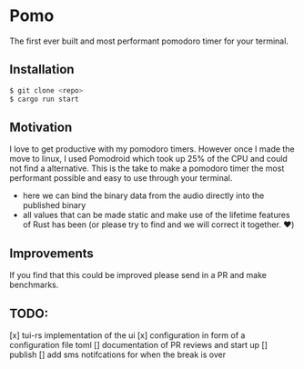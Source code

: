 # Pomo

The first ever built and most performant pomodoro timer for your terminal.

## Installation

```bash
$ git clone <repo>
$ cargo run start
```

## Motivation

I love to get productive with my pomodoro timers. However once I made the move to linux, I used Pomodroid which took up 25% of the CPU and could not find a alternative.
This is the take to make a pomodoro timer the most performant possible and easy to use through your terminal.

- here we can bind the binary data from the audio directly into the published binary
- all values that can be made static and make use of the lifetime features of Rust has been (or please try to find and we will correct it together. :heart:)

## Improvements

If you find that this could be improved please send in a PR and make benchmarks.

## TODO:

[x] tui-rs implementation of the ui
[x] configuration in form of a configuration file toml
[] documentation of PR reviews and start up
[] publish
[] add sms notifcations for when the break is over
